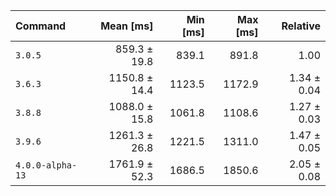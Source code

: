 | Command | Mean [ms] | Min [ms] | Max [ms] | Relative |
|:---|---:|---:|---:|---:|
| `3.0.5` | 859.3 ± 19.8 | 839.1 | 891.8 | 1.00 |
| `3.6.3` | 1150.8 ± 14.4 | 1123.5 | 1172.9 | 1.34 ± 0.04 |
| `3.8.8` | 1088.0 ± 15.8 | 1061.8 | 1108.6 | 1.27 ± 0.03 |
| `3.9.6` | 1261.3 ± 26.8 | 1221.5 | 1311.0 | 1.47 ± 0.05 |
| `4.0.0-alpha-13` | 1761.9 ± 52.3 | 1686.5 | 1850.6 | 2.05 ± 0.08 |
